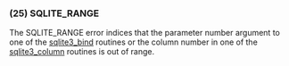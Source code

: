 ### (25\) SQLITE\_RANGE



 The SQLITE\_RANGE error indices that the parameter number argument
 to one of the [sqlite3\_bind](c3ref/bind_blob.html) routines or the
 column number in one of the [sqlite3\_column](c3ref/column_blob.html)
 routines is out of range.




